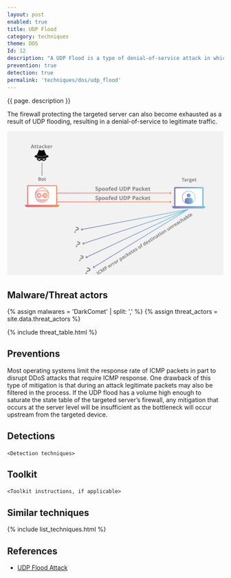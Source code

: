```yaml
---
layout: post
enabled: true
title: UDP Flood
category: techniques
theme: DOS
Id: 12
description: "A UDP Flood is a type of denial-of-service attack in which a large number of User Datagram Protocol (UDP) packets are sent to a targeted server with the aim of overwhelming that device’s ability to process and respond."
prevention: true
detection: true
permalink: 'techniques/dos/udp_flood'
---
```

{{ page. description }}

The firewall protecting the targeted server can also become exhausted as a result of UDP flooding, resulting in a denial-of-service to legitimate traffic.

![udp flood attack ddos attack diagram](/assets/images/udp-flood-attack-ddos-attack-diagram.png)


## Malware/Threat actors

{% assign malwares = 'DarkComet' | split: ',' %}
{% assign threat_actors = site.data.threat_actors %}

{% include threat_table.html %}

## Preventions

Most operating systems limit the response rate of ICMP packets in part to disrupt DDoS attacks that require ICMP response. One drawback of this type of mitigation is that during an attack legitimate packets may also be filtered in the process. If the UDP flood has a volume high enough to saturate the state table of the targeted server’s firewall, any mitigation that occurs at the server level will be insufficient as the bottleneck will occur upstream from the targeted device.

## Detections

`<Detection techniques>`

## Toolkit

`<Toolkit instructions, if applicable>`

## Similar techniques

{% include list_techniques.html %}


## References

* [UDP Flood Attack](https://www.cloudflare.com/learning/ddos/udp-flood-ddos-attack/)
